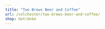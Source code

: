 ```yaml
---
title: "Two Brews Beer and Coffee"
url: /colchester/two-brews-beer-and-coffee/
shop: Getränke
---
```

